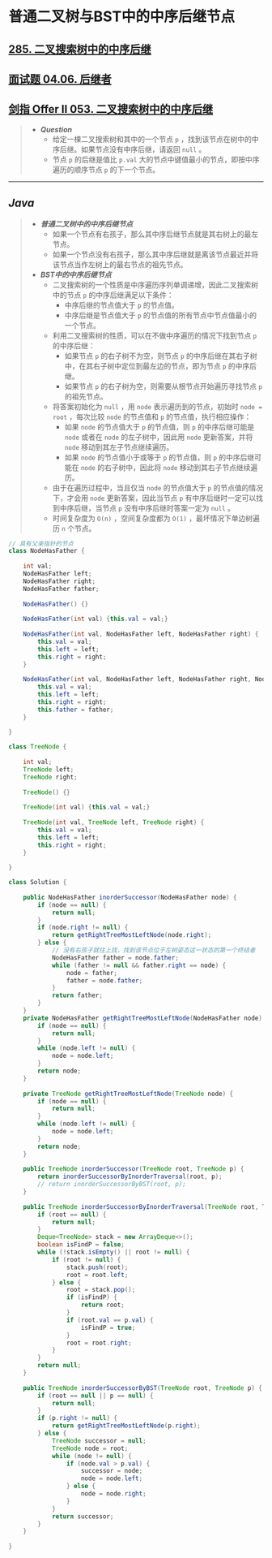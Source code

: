 # 普通二叉树与BST中的中序后继节点

## [285. 二叉搜索树中的中序后继](https://leetcode.cn/problems/inorder-successor-in-bst/)

## [面试题 04.06. 后继者](https://leetcode.cn/problems/successor-lcci/)

## [剑指 Offer II 053. 二叉搜索树中的中序后继](https://leetcode.cn/problems/P5rCT8/)

> - ***Question***
>   - 给定一棵二叉搜索树和其中的一个节点 `p` ，找到该节点在树中的中序后继。如果节点没有中序后继，请返回 `null` 。
>   - 节点 `p` 的后继是值比 `p.val` 大的节点中键值最小的节点，即按中序遍历的顺序节点 `p` 的下一个节点。

---

## *Java*

> - ***普通二叉树中的中序后继节点***
>   - 如果一个节点有右孩子，那么其中序后继节点就是其右树上的最左节点。
>   - 如果一个节点没有右孩子，那么其中序后继就是离该节点最近并将该节点当作左树上的最右节点的祖先节点。
> - ***BST中的中序后继节点***
>   - 二叉搜索树的一个性质是中序遍历序列单调递增，因此二叉搜索树中的节点 `p` 的中序后继满足以下条件：
>     - 中序后继的节点值大于 `p` 的节点值。
>     - 中序后继是节点值大于 `p` 的节点值的所有节点中节点值最小的一个节点。
>   - 利用二叉搜索树的性质，可以在不做中序遍历的情况下找到节点 `p` 的中序后继：
>     - 如果节点 `p` 的右子树不为空，则节点 `p` 的中序后继在其右子树中，在其右子树中定位到最左边的节点，即为节点 `p` 的中序后继。
>     - 如果节点 `p` 的右子树为空，则需要从根节点开始遍历寻找节点 `p` 的祖先节点。
>   - 将答案初始化为 `null` ，用 `node` 表示遍历到的节点，初始时 `node = root` ，每次比较 `node` 的节点值和 `p` 的节点值，执行相应操作：
>     - 如果 `node` 的节点值大于 `p` 的节点值，则 `p` 的中序后继可能是 `node` 或者在 `node` 的左子树中，因此用 `node` 更新答案，并将 `node` 移动到其左子节点继续遍历。
>     - 如果 `node` 的节点值小于或等于 `p` 的节点值，则 `p` 的中序后继可能在 `node` 的右子树中，因此将 `node` 移动到其右子节点继续遍历。
>   - 由于在遍历过程中，当且仅当 `node` 的节点值大于 `p` 的节点值的情况下，才会用 `node` 更新答案，因此当节点 `p` 有中序后继时一定可以找到中序后继，当节点 `p` 没有中序后继时答案一定为 `null` 。
>   - 时间复杂度为 `O(n)` ，空间复杂度都为 `O(1)` ，最坏情况下单边树遍历 `n` 个节点。

```java
// 具有父亲指针的节点
class NodeHasFather {
    
    int val;
    NodeHasFather left;
    NodeHasFather right;
    NodeHasFather father;
    
    NodeHasFather() {}
    
    NodeHasFather(int val) {this.val = val;}
    
    NodeHasFather(int val, NodeHasFather left, NodeHasFather right) {
        this.val = val;
        this.left = left;
        this.right = right;
    }
    
    NodeHasFather(int val, NodeHasFather left, NodeHasFather right, NodeHasFather father) {
        this.val = val;
        this.left = left;
        this.right = right;
        this.father = father;
    }
    
}

class TreeNode {
    
    int val;
    TreeNode left;
    TreeNode right;
    
    TreeNode() {}
    
    TreeNode(int val) {this.val = val;}
    
    TreeNode(int val, TreeNode left, TreeNode right) {
        this.val = val;
        this.left = left;
        this.right = right;
    }
    
}

class Solution {
    
    public NodeHasFather inorderSuccessor(NodeHasFather node) {
        if (node == null) {
            return null;
        }
        if (node.right != null) {
            return getRightTreeMostLeftNode(node.right);
        } else {
            // 没有右孩子就往上找，找到该节点位于左树姿态这一状态的第一个终结者
            NodeHasFather father = node.father;
            while (father != null && father.right == node) {
                node = father;
                father = node.father;
            }
            return father;
        }
    }
    private NodeHasFather getRightTreeMostLeftNode(NodeHasFather node) {
        if (node == null) {
            return null;
        }
        while (node.left != null) {
            node = node.left;
        }
        return node;
    }
    
    private TreeNode getRightTreeMostLeftNode(TreeNode node) {
        if (node == null) {
            return null;
        }
        while (node.left != null) {
            node = node.left;
        }
        return node;
    }
    
    public TreeNode inorderSuccessor(TreeNode root, TreeNode p) {
        return inorderSuccessorByInorderTraversal(root, p);
        // return inorderSuccessorByBST(root, p);
    }
    
    public TreeNode inorderSuccessorByInorderTraversal(TreeNode root, TreeNode p) {
        if (root == null) {
            return null;
        }
        Deque<TreeNode> stack = new ArrayDeque<>();
        boolean isFindP = false;
        while (!stack.isEmpty() || root != null) {
            if (root != null) {
                stack.push(root);
                root = root.left;
            } else {
                root = stack.pop();
                if (isFindP) {
                    return root;
                }
                if (root.val == p.val) {
                    isFindP = true;
                }
                root = root.right;
            }
        }
        return null;
    }
    
    public TreeNode inorderSuccessorByBST(TreeNode root, TreeNode p) {
        if (root == null || p == null) {
            return null;
        }
        if (p.right != null) {
            return getRightTreeMostLeftNode(p.right);
        } else {
            TreeNode successor = null;
            TreeNode node = root;
            while (node != null) {
                if (node.val > p.val) {
                    successor = node;
                    node = node.left;
                } else {
                    node = node.right;
                }
            }
            return successor;
        }
    }
    
}
```
